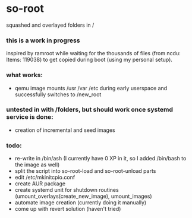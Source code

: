 # so-root
squashed and overlayed folders in /


### this is a work in progress

inspired by ramroot while waiting for the thousands of files (from ncdu: Items: 119038) to get copied during boot (using my personal setup).


### what works:
 - qemu image mounts /usr /var /etc during early userspace and successfully switches to /new_root
 
### untested in with /folders, but should work once systemd service is done:
 - creation of incremental and seed images
 
### todo:
 - re-write in /bin/ash (I currently have 0 XP in it, so I added /bin/bash to the image as well)
 - split the script into so-root-load and so-root-unload parts
 - edit /etc/mkinitcpio.conf
 - create AUR package
 - create systemd unit for shutdown routines (umount_overlays(create_new_image), umount_images)
 - automate image creation (currently doing it manually)
 - come up with revert solution (haven't tried)
 
